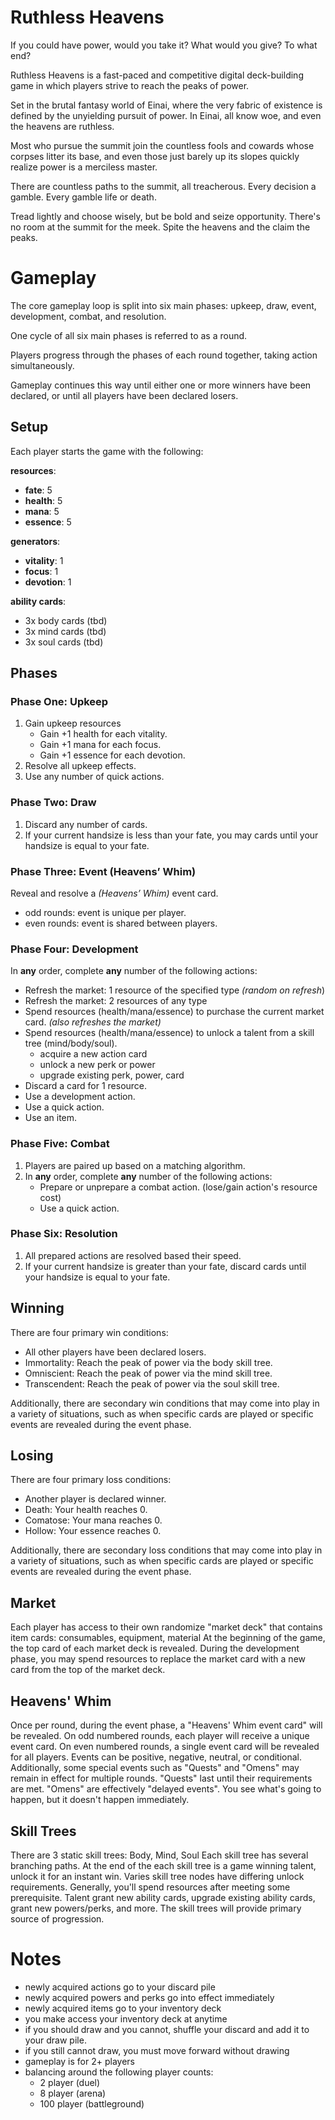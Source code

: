 # Ruthless Heavens

If you could have power, would you take it? What would you give? To what end?

Ruthless Heavens is a fast-paced and competitive digital deck-building game in which players strive to reach the peaks of power. 

Set in the brutal fantasy world of Einai, where the very fabric of existence is defined by the unyielding pursuit of power. In Einai, all know woe, and even the heavens are ruthless.

Most who pursue the summit join the countless fools and cowards whose corpses litter its base, and even those just barely up its slopes quickly realize power is a merciless master.

There are countless paths to the summit, all treacherous. Every decision a gamble. Every gamble life or death.

Tread lightly and choose wisely, but be bold and seize opportunity. There's no room at the summit for the meek. Spite the heavens and the claim the peaks.

# Gameplay

The core gameplay loop is split into six main phases: upkeep, draw, event, development, combat, and resolution. 

One cycle of all six main phases is referred to as a round. 

Players progress through the phases of each round together, taking action simultaneously. 

Gameplay continues this way until either one or more winners have been declared, or until all players have been declared losers.

## Setup

Each player starts the game with the following:

**resources**:

- **fate**: 5
- **health**: 5
- **mana**: 5
- **essence**: 5

**generators**:

- **vitality**: 1
- **focus**: 1
- **devotion**: 1

**ability cards**:
- 3x body cards (tbd)
- 3x mind cards (tbd)
- 3x soul cards (tbd)

## Phases

### Phase One: Upkeep

1. Gain upkeep resources
    - Gain +1 health for each vitality.
    - Gain +1 mana for each focus.
    - Gain +1 essence for each devotion.
2. Resolve all upkeep effects.
3. Use any number of quick actions.

### Phase Two: Draw

1. Discard any number of cards.
2. If your current handsize is less than your fate, you may cards until your handsize is equal to your fate.

### Phase Three: Event (Heavens’ Whim)

Reveal and resolve a *(Heavens’ Whim)* event card.

- odd rounds: event is unique per player.
- even rounds: event is shared between players.

### Phase Four: Development

In **any** order, complete **any** number of the following actions:

- Refresh the market: 1 resource of the specified type *(random on refresh*)
- Refresh the market: 2 resources of any type
- Spend resources (health/mana/essence) to purchase the current market card. *(also refreshes the market)*
- Spend resources (health/mana/essence) to unlock a talent from a skill tree (mind/body/soul).
  - acquire a new action card
  - unlock a new perk or power
  - upgrade existing perk, power, card
- Discard a card for 1 resource.
- Use a development action.
- Use a quick action.
- Use an item.

### Phase Five: Combat

1. Players are paired up based on a matching algorithm.
2. In **any** order, complete **any** number of the following actions:
    - Prepare or unprepare a combat action. (lose/gain action's resource cost)
    - Use a quick action.

### Phase Six: Resolution

1. All prepared actions are resolved based their speed.
2. If your current handsize is greater than your fate, discard cards until your handsize is equal to your fate.

## Winning

There are four primary win conditions:

- All other players have been declared losers.
- Immortality: Reach the peak of power via the body skill tree.
- Omniscient: Reach the peak of power via the mind skill tree.
- Transcendent: Reach the peak of power via the soul skill tree.

Additionally, there are secondary win conditions that may come into play in a variety of situations, such as when specific cards are played or specific events are revealed during the event phase.

## Losing

There are four primary loss conditions:

- Another player is declared winner.
- Death: Your health reaches 0.
- Comatose: Your mana reaches 0.
- Hollow: Your essence reaches 0.

Additionally, there are secondary loss conditions that may come into play in a variety of situations, such as when specific cards are played or specific events are revealed during the event phase.

## Market

Each player has access to their own randomize "market deck" that contains item cards: consumables, equipment, material
At the beginning of the game, the top card of each market deck is revealed.
During the development phase, you may spend resources to replace the market card with a new card from the top of the market deck.

## Heavens' Whim

Once per round, during the event phase, a "Heavens' Whim event card" will be revealed.
On odd numbered rounds, each player will receive a unique event card.
On even numbered rounds, a single event card will be revealed for all players.
Events can be positive, negative, neutral, or conditional.
Additionally, some special events such as "Quests" and "Omens" may remain in effect for multiple rounds.
"Quests" last until their requirements are met.
"Omens" are effectively "delayed events". You see what's going to happen, but it doesn't happen immediately.

## Skill Trees

There are 3 static skill trees: Body, Mind, Soul
Each skill tree has several branching paths.
At the end of the each skill tree is a game winning talent, unlock it for an instant win.
Varies skill tree nodes have differing unlock requirements.
Generally, you'll spend resources after meeting some prerequisite.
Talent grant new ability cards, upgrade existing ability cards, grant new powers/perks, and more.
The skill trees will provide primary source of progression.

# Notes

- newly acquired actions go to your discard pile
- newly acquired powers and perks go into effect immediately
- newly acquired items go to your inventory deck
- you make access your inventory deck at anytime
- if you should draw and you cannot, shuffle your discard and add it to your draw pile.
- if you still cannot draw, you must move forward without drawing
- gameplay is for 2+ players
- balancing around the following player counts:
  - 2 player (duel)
  - 8 player (arena)
  - 100 player (battleground)
